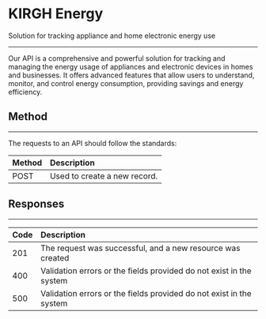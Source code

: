# KIRGH Energy

Solution for tracking appliance and home electronic energy use

---

Our API is a comprehensive and powerful solution for tracking and managing the energy usage of appliances and electronic devices in homes and businesses. It offers advanced features that allow users to understand, monitor, and control energy consumption, providing savings and energy efficiency.

## Method
---

The requests to an API should follow the standards:

| Method  | Description                  |
|:--------|:-----------------------------|
| POST    | Used to create a new record. |



## Responses
---

| Code    | Description                                                         |
|:--------|:--------------------------------------------------------------------|
| 201     | The request was successful, and a new resource was created          |
| 400     | Validation errors or the fields provided do not exist in the system |
| 500     | Validation errors or the fields provided do not exist in the system |
